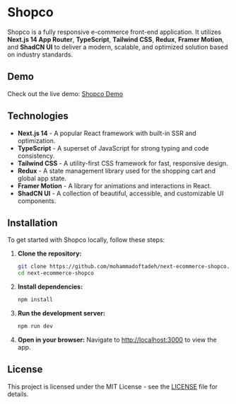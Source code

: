 # Shopco

Shopco is a fully responsive e-commerce front-end application. It utilizes **Next.js 14 App Router**, **TypeScript**, **Tailwind CSS**, **Redux**, **Framer Motion**, and **ShadCN UI** to deliver a modern, scalable, and optimized solution based on industry standards.



## Demo

Check out the live demo: [Shopco Demo](nextjs-ecommerece.vercel.app)


## Technologies

- **Next.js 14** - A popular React framework with built-in SSR and optimization.
- **TypeScript** - A superset of JavaScript for strong typing and code consistency.
- **Tailwind CSS** - A utility-first CSS framework for fast, responsive design.
- **Redux** - A state management library used for the shopping cart and global app state.
- **Framer Motion** - A library for animations and interactions in React.
- **ShadCN UI** - A collection of beautiful, accessible, and customizable UI components.


## Installation

To get started with Shopco locally, follow these steps:

1. **Clone the repository:**

   ```bash
   git clone https://github.com/mohammadoftadeh/next-ecommerce-shopco.git
   cd next-ecommerce-shopco
   ```

2. **Install dependencies:**

   ```bash
   npm install
   ```

3. **Run the development server:**

   ```bash
   npm run dev
   ```



4. **Open in your browser:**
   Navigate to [http://localhost:3000](http://localhost:3000) to view the app.


## License

This project is licensed under the MIT License - see the [LICENSE](https://opensource.org/licenses/MIT) file for details.

